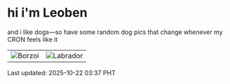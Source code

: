 # hi i'm Leoben

and i like dogs—so have some random dog pics that change whenever my CRON feels like it

|  |  |
|--------|----------|
| ![Borzoi](https://random-dog-vercel.vercel.app/api/random-borzoi?v=1761075426) | ![Labrador](https://random-dog-vercel.vercel.app/api/random-labrador?v=1761075426) |

Last updated: 2025-10-22 03:37 PHT
